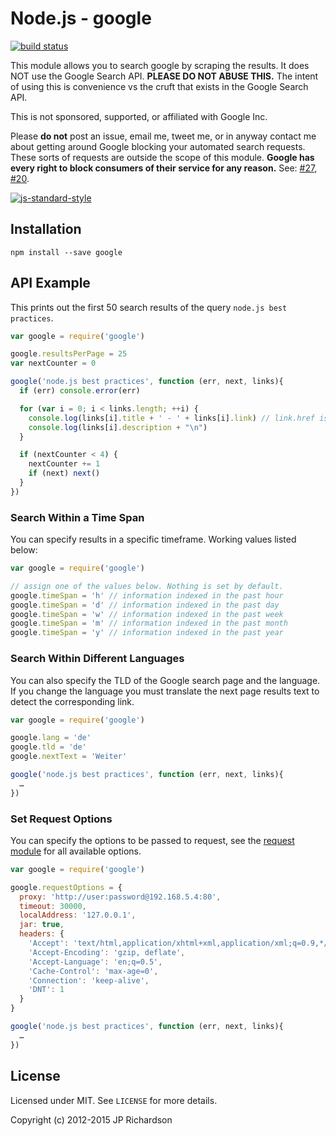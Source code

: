 Node.js - google
=====================

[![build status](https://secure.travis-ci.org/jprichardson/node-google.png)](http://travis-ci.org/jprichardson/node-google)

This module allows you to search google by scraping the results. It does NOT use the Google Search API. **PLEASE DO NOT ABUSE THIS.** The intent of using this is convenience vs the cruft that exists in the Google Search API.

This is not sponsored, supported, or affiliated with Google Inc.

Please **do not** post an issue, email me, tweet me, or in anyway contact me about getting around Google blocking
your automated search requests. These sorts of requests are outside the scope of this module. **Google has every
right to block consumers of their service for any reason.** See: [#27](https://github.com/jprichardson/node-google/issues/27),
[#20](https://github.com/jprichardson/node-google/issues/20#issuecomment-74289023).

[![js-standard-style](https://raw.githubusercontent.com/feross/standard/master/badge.png)](https://github.com/feross/standard)


Installation
------------

    npm install --save google



API Example
-------

This prints out the first 50 search results of the query `node.js best practices`.

```js
var google = require('google')

google.resultsPerPage = 25
var nextCounter = 0

google('node.js best practices', function (err, next, links){
  if (err) console.error(err)

  for (var i = 0; i < links.length; ++i) {
    console.log(links[i].title + ' - ' + links[i].link) // link.href is an alias for link.link
    console.log(links[i].description + "\n")
  }

  if (nextCounter < 4) {
    nextCounter += 1
    if (next) next()
  }
})
```


### Search Within a Time Span

You can specify results in a specific timeframe. Working values listed below:

```js
var google = require('google')

// assign one of the values below. Nothing is set by default.
google.timeSpan = 'h' // information indexed in the past hour
google.timeSpan = 'd' // information indexed in the past day
google.timeSpan = 'w' // information indexed in the past week
google.timeSpan = 'm' // information indexed in the past month
google.timeSpan = 'y' // information indexed in the past year
```


### Search Within Different Languages

You can also specify the TLD of the Google search page and the language.
If you change the language you must translate the next page results text to detect the corresponding link.

```js
var google = require('google')

google.lang = 'de'
google.tld = 'de'
google.nextText = 'Weiter'

google('node.js best practices', function (err, next, links){
  …
})
```


### Set Request Options

You can specify the options to be passed to request, see the [request module](https://github.com/request/request) for all available options.

```js
var google = require('google')

google.requestOptions = {
  proxy: 'http://user:password@192.168.5.4:80',
  timeout: 30000,
  localAddress: '127.0.0.1',
  jar: true,
  headers: {
    'Accept': 'text/html,application/xhtml+xml,application/xml;q=0.9,*/*;q=0.8',
    'Accept-Encoding': 'gzip, deflate',
    'Accept-Language': 'en;q=0.5',
    'Cache-Control': 'max-age=0',
    'Connection': 'keep-alive',
    'DNT': 1
  }
}

google('node.js best practices', function (err, next, links){
  …
})
```


License
-------

Licensed under MIT. See `LICENSE` for more details.

Copyright (c) 2012-2015 JP Richardson

